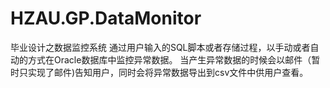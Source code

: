 # HZAU.GP.DataMonitor
毕业设计之数据监控系统
通过用户输入的SQL脚本或者存储过程，以手动或者自动的方式在Oracle数据库中监控异常数据。
当产生异常数据的时候会以邮件（暂时只实现了邮件)告知用户，同时会将异常数据导出到csv文件中供用户查看。
